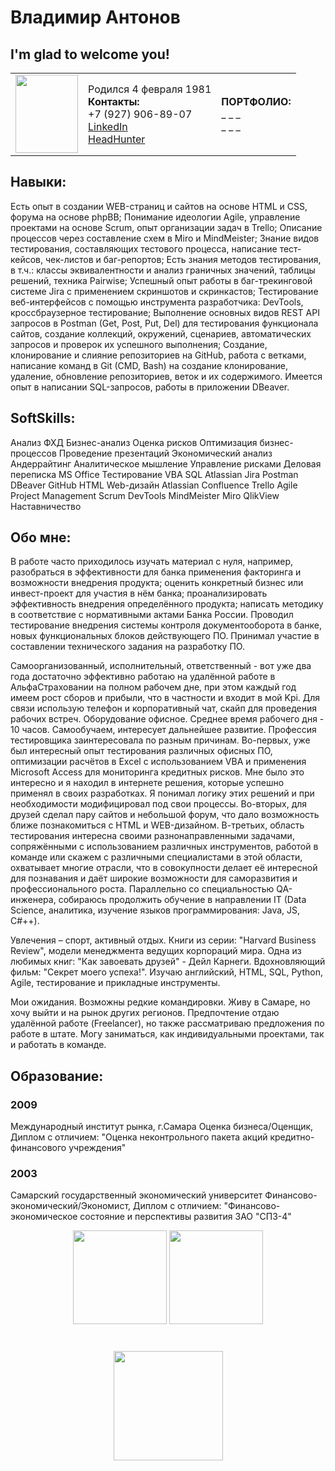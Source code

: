 # Владимир Антонов
## I'm glad to welcome you!
<Html>
<table><tr>
<td><img src="https://raw.githubusercontent.com/VladimirSkills/PrivateRepMy/master/Kolobok2.gif?token=GHSAT0AAAAAABSU6CR5RSTVFC7E2KCXGBBQYR62Y5Q" width="100" height="125">
<!--<td><img src="https://github.com/VladimirSkills/PrivateRepMy/raw/master/Kolobok2.gif" width="100" height="125"></td>-->
<td>Родился 4 февраля 1981
<br><strong>Контакты:</strong>
<br>+7 (927) 906-89-07
<br><a href = "http://linkedin.com/in/vladimir-antonov-b63940235" target="_blank">LinkedIn</a>
<br><a href = "https://samara.hh.ru/resume/d53ad870ff09cb18e60039ed1f414c79766e41" target="_blank">HeadHunter</a>
</td>
<td><strong>ПОРТФОЛИО:</strong>
<br>_ _ _
<br>_ _ _
</td>
</tr>
</table>
</Html>

## Навыки:
Есть опыт в создании WEB-страниц и сайтов на основе HTML и CSS, форума на основе phpBB;
Понимание идеологии Agile, управление проектами на основе Scrum, опыт организации задач в Trello;
Описание процессов через составление схем в Miro и MindMeister;
Знание видов тестирования, составляющих тестового процесса, написание тест-кейсов, чек-листов и баг-репортов;
Есть знания методов тестирования, в т.ч.: классы эквивалентности и анализ граничных значений, таблицы решений, техника Pairwise;
Успешный опыт работы в баг-трекинговой системе Jira с применением скриншотов и скринкастов;
Тестирование веб-интерфейсов с помощью инструмента разработчика: DevTools, кроссбраузерное тестирование;
Выполнение основных видов REST API запросов в Postman (Get, Post, Put, Del) для тестирования функционала сайтов, создание коллекций, окружений, сценариев, автоматических запросов и проверок их успешного выполнения;
Создание, клонирование и слияние репозиториев на GitHub, работа с ветками, написание команд в Git (CMD, Bash) на создание клонирование, удаление, обновление репозиториев, веток и их содержимого.
Имеется опыт в написании SQL-запросов, работы в приложении DBeaver.

## SoftSkills:
Анализ ФХД
Бизнес-анализ
Оценка рисков
Оптимизация бизнес-процессов
Проведение презентаций
Экономический анализ
Андеррайтинг
Аналитическое мышление
Управление рисками
Деловая переписка
MS Office
Тестирование
VBA
SQL
Atlassian Jira
Postman
DBeaver
GitHub
HTML
Web-дизайн
Atlassian Confluence
Trello
Agile Project Management
Scrum
DevTools
MindMeister
Miro
QlikView
Наставничество

## Обо мне:
В работе часто приходилось изучать материал с нуля, например, разобраться в эффективности для банка применения факторинга и возможности внедрения продукта; оценить конкретный бизнес или инвест-проект для участия в нём банка; проанализировать эффективность внедрения определённого продукта; написать методику в соответствие с нормативными актами Банка России. Проводил тестирование внедрения системы контроля документооборота в банке, новых функциональных блоков действующего ПО. Принимал участие в составлении технического задания на разработку ПО.

Самоорганизованный, исполнительный, ответственный - вот уже два года достаточно эффективно работаю на удалённой работе в АльфаСтраховании на полном рабочем дне, при этом каждый год имеем рост сборов и прибыли, что в частности и входит в мой Kpi. Для связи использую телефон и корпоративный чат, скайп для проведения рабочих встреч. Оборудование офисное. Среднее время рабочего дня - 10 часов. Самообучаем, интересует дальнейшее развитие.
Профессия тестировщика заинтересовала по разным причинам. Во-первых, уже был интересный опыт тестирования различных офисных ПО, оптимизации расчётов в Excel с использованием VBA и применения Microsoft Access для мониторинга кредитных рисков. Мне было это интересно и я находил в интернете решения, которые успешно применял в своих разработках. Я понимал логику этих решений и при необходимости модифицировал под свои процессы. Во-вторых, для друзей сделал пару сайтов и небольшой форум, что дало возможность ближе познакомиться с HTML и WEB-дизайном. В-третьих, область тестирования интересна своими разнонаправленными задачами, сопряжёнными с использованием различных инструментов, работой в команде или скажем с различными специалистами в этой области, охватывает многие отрасли, что в совокупности делает её интересной для познавания и даёт широкие возможности для саморазвития и профессионального роста.
Параллельно со специальностью QA-инженера, собираюсь продолжить обучение в направлении IT (Data Science, аналитика, изучение языков программирования: Java, JS, C#++).

Увлечения – спорт, активный отдых. Книги из серии: "Harvard Business Review", модели менеджмента ведущих корпораций мира. Одна из любимых книг: "Как завоевать друзей" - Дейл Карнеги. Вдохновляющий фильм: "Секрет моего успеха!". Изучаю английский, HTML, SQL, Python, Agile, тестирование и прикладные инструменты.

Мои ожидания.
Возможны редкие командировки. Живу в Самаре, но хочу выйти и на рынок других регионов. Предпочтение отдаю удалённой работе (Freelancer), но также рассматриваю предложения по работе в штате. Могу заниматься, как индивидуальными проектами, так и работать в команде.

## Образование:
### 2009
Международный институт рынка, г.Самара
Оценка бизнеса/Оценщик, Диплом с отличием: "Оценка неконтрольного пакета акций кредитно-финансового учреждения"
### 2003
Самарский государственный экономический университет
Финансово-экономический/Экономист, Диплом с отличием: "Финансово-экономическое состояние и перспективы развития ЗАО "СПЗ-4"


<p align='center'>
   <a href="https://github-readme-stats.vercel.app/api?username=VladimirSkills&theme=dark&show_icons=true&count_private=true">
       <img height=150 src="https://github-readme-stats.vercel.app/api?username=VladimirSkills&theme=dark&show_icons=true&count_private=true"/></a>
   <a href="https://github.com/VladimirSkills/github-readme-stats">
       <img height=150 src="https://github-readme-stats.vercel.app/api/top-langs/?username=VladimirSkills&theme=dark&layout=compact"/></a>
</p>

<div align="center" style="margin: 40px 0">
   <a href="https://vladimirskills.github.io/VladimirAntonov/">
       <img width="175px" src="https://komarev.com/ghpvc/?username=VladimirSkills&color=DE002D">
   </a>
</div>

